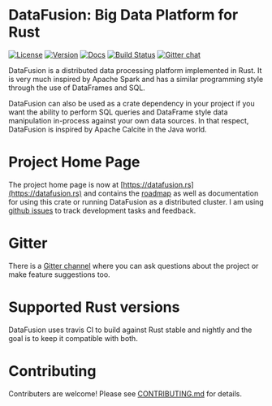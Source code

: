 # DataFusion: Big Data Platform for Rust

[![License](https://img.shields.io/badge/License-Apache%202.0-blue.svg)](https://opensource.org/licenses/Apache-2.0)
[![Version](https://img.shields.io/crates/v/datafusion.svg)](https://crates.io/crates/datafusion)
[![Docs](https://docs.rs/datafusion/badge.svg)](https://docs.rs/datafusion)
[![Build Status](https://travis-ci.org/andygrove/datafusion-rs.svg?branch=master)](https://travis-ci.org/andygrove/datafusion-rs)
[![Gitter chat](https://badges.gitter.im/gitterHQ/gitter.png)](https://gitter.im/datafusion-rs)

DataFusion is a distributed data processing platform implemented in Rust. It is very much inspired by Apache Spark and has a similar programming style through the use of DataFrames and SQL.

DataFusion can also be used as a crate dependency in your project if you want the ability to perform SQL queries and DataFrame style data manipulation in-process against your own data sources. In that respect, DataFusion is inspired by Apache Calcite in the Java world.

# Project Home Page

The project home page is now at [https://datafusion.rs](https://datafusion.rs) and contains the [roadmap](https://datafusion.rs/roadmap) as well as documentation for using this crate or running DataFusion as a distributed cluster. I am using [github issues]() to track development tasks and feedback.

# Gitter

There is a [Gitter channel](https://gitter.im/datafusion-rs/Lobby) where you can ask questions about the project or make feature suggestions too.

# Supported Rust versions

DataFusion uses travis CI to build against Rust stable and nightly and the goal is to keep it compatible with both.

# Contributing

Contributers are welcome! Please see [CONTRIBUTING.md](/CONTRIBUTING.md) for details.



 
